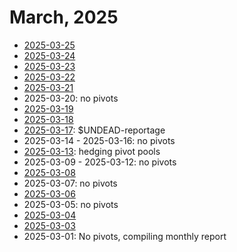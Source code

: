 # March, 2025

* [2025-03-25](25)
* [2025-03-24](24)
* [2025-03-23](23)
* [2025-03-22](22)
* [2025-03-21](21)
* 2025-03-20: no pivots
* [2025-03-19](19)
* [2025-03-18](18)
* [2025-03-17](17): $UNDEAD-reportage
* 2025-03-14 - 2025-03-16: no pivots
* [2025-03-13](13): hedging pivot pools
* 2025-03-09 - 2025-03-12: no pivots
* [2025-03-08](08)
* 2025-03-07: no pivots
* [2025-03-06](06)
* 2025-03-05: no pivots
* [2025-03-04](04)
* [2025-03-03](03)
* 2025-03-01: No pivots, compiling monthly report
